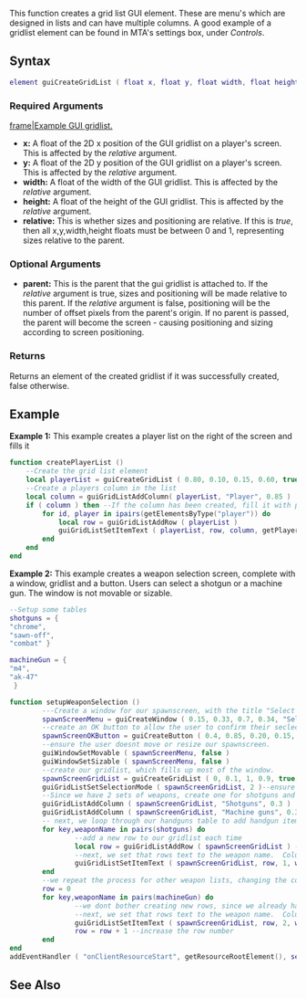This function creates a grid list GUI element. These are menu's which are designed in lists and can have multiple columns. A good example of a gridlist element can be found in MTA's settings box, under *Controls*.

Syntax
------

``` lua
element guiCreateGridList ( float x, float y, float width, float height, bool relative, [ element parent = nil ] )
```

### Required Arguments

[frame|Example GUI gridlist.](/docs/image:gui-gridlist.png.md "wikilink")

-   **x:** A float of the 2D x position of the GUI gridlist on a player's screen. This is affected by the *relative* argument.
-   **y:** A float of the 2D y position of the GUI gridlist on a player's screen. This is affected by the *relative* argument.
-   **width:** A float of the width of the GUI gridlist. This is affected by the *relative* argument.
-   **height:** A float of the height of the GUI gridlist. This is affected by the *relative* argument.
-   **relative:** This is whether sizes and positioning are relative. If this is *true*, then all x,y,width,height floats must be between 0 and 1, representing sizes relative to the parent.

### Optional Arguments

-   **parent:** This is the parent that the gui gridlist is attached to. If the *relative* argument is true, sizes and positioning will be made relative to this parent. If the *relative* argument is false, positioning will be the number of offset pixels from the parent's origin. If no parent is passed, the parent will become the screen - causing positioning and sizing according to screen positioning.

### Returns

Returns an element of the created gridlist if it was successfully created, false otherwise.

Example
-------

**Example 1:** This example creates a player list on the right of the screen and fills it

``` lua
function createPlayerList ()
    --Create the grid list element
    local playerList = guiCreateGridList ( 0.80, 0.10, 0.15, 0.60, true )
    --Create a players column in the list
    local column = guiGridListAddColumn( playerList, "Player", 0.85 )
    if ( column ) then --If the column has been created, fill it with players
        for id, player in ipairs(getElementsByType("player")) do
            local row = guiGridListAddRow ( playerList )
            guiGridListSetItemText ( playerList, row, column, getPlayerName ( player ), false, false )
        end
    end
end
```

**Example 2:** This example creates a weapon selection screen, complete with a window, gridlist and a button. Users can select a shotgun or a machine gun. The window is not movable or sizable.

``` lua
--Setup some tables
shotguns = {
"chrome",
"sawn-off",
"combat" }

machineGun = {
"m4",
"ak-47"
 }

function setupWeaponSelection ()
        ---Create a window for our spawnscreen, with the title "Select your weaposn".
        spawnScreenMenu = guiCreateWindow ( 0.15, 0.33, 0.7, 0.34, "Select your weapons", true )
        --create an OK button to allow the user to confirm their seclections, and attach it to the confirmSelection funnction
        spawnScreenOKButton = guiCreateButton ( 0.4, 0.85, 0.20, 0.15, "OK", true, spawnScreenMenu )
        --ensure the user doesnt move or resize our spawnscreen.
        guiWindowSetMovable ( spawnScreenMenu, false )
        guiWindowSetSizable ( spawnScreenMenu, false )
        --create our gridlist, which fills up most of the window.
        spawnScreenGridList = guiCreateGridList ( 0, 0.1, 1, 0.9, true, spawnScreenMenu )
        guiGridListSetSelectionMode ( spawnScreenGridList, 2 )--ensure the selection mode is one per column
        --Since we have 2 sets of weapons, create one for shotguns and one for machine guns
        guiGridListAddColumn ( spawnScreenGridList, "Shotguns", 0.3 )
        guiGridListAddColumn ( spawnScreenGridList, "Machine guns", 0.3 )
        -- next, we loop through our handguns table to add handgun items to the gridlist
        for key,weaponName in pairs(shotguns) do
                --add a new row to our gridlist each time
                local row = guiGridListAddRow ( spawnScreenGridList ) --get our new row
                --next, we set that rows text to the weapon name.  Column is 1 since the "Shotguns" column was created first.
                guiGridListSetItemText ( spawnScreenGridList, row, 1, weaponName, false, false )
        end
        --we repeat the process for other weapon lists, changing the column number
        row = 0
        for key,weaponName in pairs(machineGun) do
                --we dont bother creating new rows, since we already have done that
                --next, we set that rows text to the weapon name.  Column is 2 since the "Machine guns" column was created second.
                guiGridListSetItemText ( spawnScreenGridList, row, 2, weaponName, false, false )
                row = row + 1 --increase the row number
        end
end
addEventHandler ( "onClientResourceStart", getResourceRootElement(), setupWeaponSelection )
```

See Also
--------

